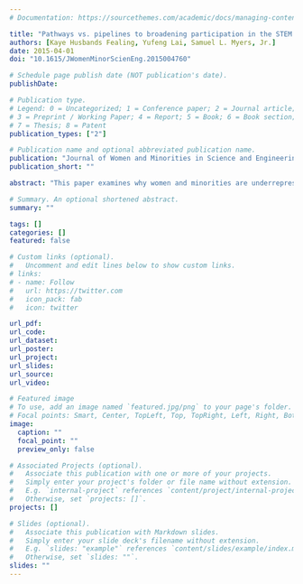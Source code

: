 ```yaml
---
# Documentation: https://sourcethemes.com/academic/docs/managing-content/

title: "Pathways vs. pipelines to broadening participation in the STEM workforce"
authors: [Kaye Husbands Fealing, Yufeng Lai, Samuel L. Myers, Jr.]
date: 2015-04-01
doi: "10.1615/JWomenMinorScienEng.2015004760"

# Schedule page publish date (NOT publication's date).
publishDate:

# Publication type.
# Legend: 0 = Uncategorized; 1 = Conference paper; 2 = Journal article;
# 3 = Preprint / Working Paper; 4 = Report; 5 = Book; 6 = Book section;
# 7 = Thesis; 8 = Patent
publication_types: ["2"]

# Publication name and optional abbreviated publication name.
publication: "Journal of Women and Minorities in Science and Engineering"
publication_short: ""

abstract: "This paper examines why women and minorities are underrepresented in science research careers. Millions of dollars of support over the years have been expended to remedy the underrepresentation of women and minorities in different science, technology, engineering, and mathematics (STEM) disciplines. An underlying premise of virtually every major intervention designed to increase the representation of women and racial and ethnic minority group members in STEM careers is that there exists a dominant pipeline toward those careers. The premise is that there is a conventional sequence of educational and training procedures for a specific career profile, and that such a sequence is effective in producing the desired results of increased representation of underrepresented groups. An alternative model−the pathways model−posits that there are multiple routes toward the required training for science careers and that the underlying problem is not the undersupply of graduates in science but barriers that undervalue these alternative routes taken by women and minorities. This paper tests the hypothesis that the pipeline metaphor is the correct representation of the production of increased diversity, using the chemistry profession as the case study. Using data from the Integrated Public Use Microdata Series−Current Population Survey (IPUMS-CPS) March Supplement for the period 1968−2012, we estimate post-baccalaureate (supply-side) effects and wage impacts (demandside effects) on the relative presentation of women and minorities among those employed as chemists. We find large differences across racial, ethnic, and gender groups. We find very limited evidence to support the supply-side argument. The responsiveness to demand-side factors tends to be larger for minority group members than for others, suggesting that the pipeline model is inadequate for explaining underrepresentation in all professions. Finally, we show that women and minorities are underrepresented at different critical transition points from high school to college to graduate school to the workforce."

# Summary. An optional shortened abstract.
summary: ""

tags: []
categories: []
featured: false

# Custom links (optional).
#   Uncomment and edit lines below to show custom links.
# links:
# - name: Follow
#   url: https://twitter.com
#   icon_pack: fab
#   icon: twitter

url_pdf:
url_code:
url_dataset:
url_poster:
url_project:
url_slides:
url_source:
url_video:

# Featured image
# To use, add an image named `featured.jpg/png` to your page's folder. 
# Focal points: Smart, Center, TopLeft, Top, TopRight, Left, Right, BottomLeft, Bottom, BottomRight.
image:
  caption: ""
  focal_point: ""
  preview_only: false

# Associated Projects (optional).
#   Associate this publication with one or more of your projects.
#   Simply enter your project's folder or file name without extension.
#   E.g. `internal-project` references `content/project/internal-project/index.md`.
#   Otherwise, set `projects: []`.
projects: []

# Slides (optional).
#   Associate this publication with Markdown slides.
#   Simply enter your slide deck's filename without extension.
#   E.g. `slides: "example"` references `content/slides/example/index.md`.
#   Otherwise, set `slides: ""`.
slides: ""
---
```

